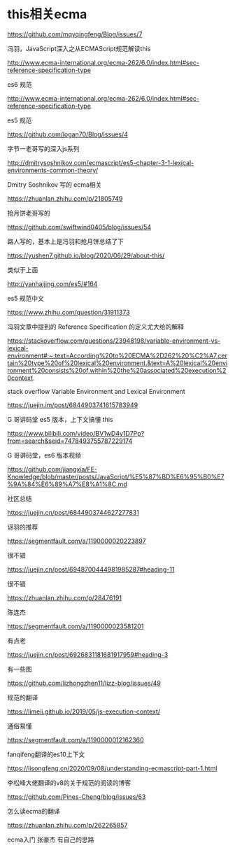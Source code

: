 # this相关ecma

https://github.com/mqyqingfeng/Blog/issues/7 

冯羽，JavaScript深入之从ECMAScript规范解读this

http://www.ecma-international.org/ecma-262/6.0/index.html#sec-reference-specification-type

es6 规范

http://www.ecma-international.org/ecma-262/6.0/index.html#sec-reference-specification-type

es5 规范

https://github.com/logan70/Blog/issues/4

字节一老哥写的深入js系列

http://dmitrysoshnikov.com/ecmascript/es5-chapter-3-1-lexical-environments-common-theory/

Dmitry Soshnikov 写的 ecma相关

https://zhuanlan.zhihu.com/p/21805749

抢月饼老哥写的

https://github.com/swiftwind0405/blog/issues/54

路人写的，基本上是冯羽和抢月饼总结了下

https://yushen7.github.io/blog/2020/06/29/about-this/

类似于上面

http://yanhaijing.com/es5/#164

es5 规范中文

https://www.zhihu.com/question/31911373

冯羽文章中提到的 Reference Specification 的定义尤大给的解释

https://stackoverflow.com/questions/23948198/variable-environment-vs-lexical-environment#:~:text=According%20to%20ECMA%2D262%20%C2%A7,certain%20type%20of%20lexical%20environment.&text=A%20lexical%20environment%20consists%20of,within%20the%20associated%20execution%20context.

stack overflow Variable Environment and Lexical Environment

https://juejin.im/post/6844903741615783949

G 哥讲码堂 es5 版本，上下文搞懂 this

https://www.bilibili.com/video/BV1wD4y1D7Pp?from=search&seid=7478493755787229174

G 哥讲码堂，es6 版本视频

https://github.com/jiangxia/FE-Knowledge/blob/master/posts/JavaScript/%E5%87%BD%E6%95%B0%E7%9A%84%E6%89%A7%E8%A1%8C.md

社区总结

https://juejin.cn/post/6844903744627277831

讶羽的推荐

https://segmentfault.com/a/1190000020223897

很不错

https://juejin.cn/post/6948700444981985287#heading-11

很不错

https://zhuanlan.zhihu.com/p/28476191

陈连杰

https://segmentfault.com/a/1190000023581201

有点老

https://juejin.cn/post/6926831181681917959#heading-3

有一些图

https://github.com/lizhongzhen11/lizz-blog/issues/49

规范的翻译

https://limeii.github.io/2019/05/js-execution-context/

通俗易懂

https://segmentfault.com/a/1190000012162360

fanqifeng翻译的es10上下文

https://lisongfeng.cn/2020/09/08/understanding-ecmascript-part-1.html

李松峰大佬翻译的v8的关于规范的阅读的博客

https://github.com/Pines-Cheng/blog/issues/63

怎么读ecma的翻译

https://zhuanlan.zhihu.com/p/262265857

ecma入门 张豪杰 有自己的思路

